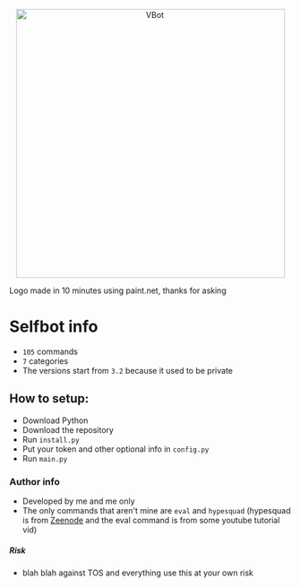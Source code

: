 <p align="center">
    <img width="480px" height="auto" src="https://media.discordapp.net/attachments/980945786051362848/1099436881055338536/vbot.jpg?width=557&height=418" align="center" alt="VBot" />
    
Logo made in 10 minutes using paint.net, thanks for asking

# Selfbot info
- `105` commands
- `7` categories
- The versions start from `3.2` because it used to be private

## How to setup:
- Download Python
- Download the repository
- Run `install.py`
- Put your token and other optional info in `config.py` 
- Run `main.py`

### Author info
- Developed by me and me only
- The only commands that aren't mine are `eval` and `hypesquad` (hypesquad is from [Zeenode](https://github.com/zeenode/selfbot) and the eval command is from some youtube tutorial vid)
    
    
##### Risk
- blah blah against TOS and everything use this at your own risk

